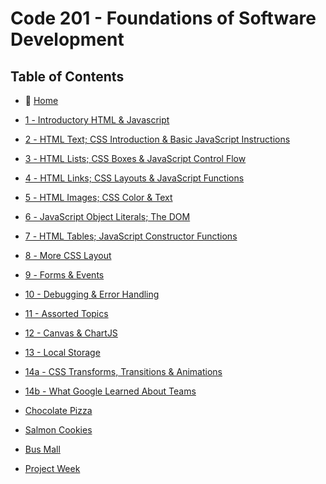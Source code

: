 # Code 201 - Foundations of Software Development

## Table of Contents

- 🏡 [Home](/README.md)
- [1️ - Introductory HTML & Javascript](201/class-01.md)
- [2️ - HTML Text; CSS Introduction & Basic JavaScript Instructions](201/class-02.md)
- [3️ - HTML Lists; CSS Boxes & JavaScript Control Flow](201/class-03.md)
- [4️ - HTML Links; CSS Layouts & JavaScript Functions](201/class-04.md)
- [5️ - HTML Images; CSS Color & Text](201/class-05.md)
- [6️ - JavaScript Object Literals; The DOM](201/class-06.md)
- [7️ - HTML Tables; JavaScript Constructor Functions](201/class-07.md)
- [8️ - More CSS Layout](201/class-08.md)
- [9️ - Forms & Events](201/class-09.md)
- [10 - Debugging & Error Handling](201/class-10.md)
- [11 - Assorted Topics](201/class-11.md)
- [12 - Canvas & ChartJS](201/class-12.md)
- [13 - Local Storage](201/class-13.md)
- [14a - CSS Transforms, Transitions & Animations](201/class-14a.md)
- [14b - What Google Learned About Teams](201/class-14b.md)

- [Chocolate Pizza](201/chocoPizza)
- [Salmon Cookies]()
- [Bus Mall]()
- [Project Week](201/projectweek.md)
